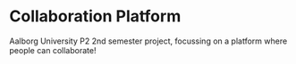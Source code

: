 # Collaboration Platform
Aalborg University P2 2nd semester project, focussing on a platform where people can collaborate!
